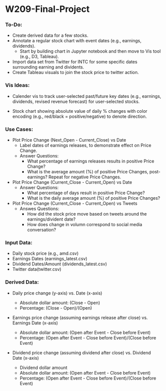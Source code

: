 # W209-Final-Project

### To-Do:
* Create derived data for a few stocks.
* Annotate a regular stock chart with event dates (e.g., earnings, dividends).
  - Start by building chart in Jupyter notebook and then move to Vis tool (e.g., D3, Tableau).
* Import data set from Twitter for INTC for some specific dates surrounding earning and dividents.
* Create Tableau visuals to join the stock price to twitter action.
  
### Vis Ideas:
* Calender vis to track user-selected past/future key dates (e.g., earnings, dividends, revised revenue forecast) for user-selected stocks.
- Stock chart showing absolute value of daily % changes with color encoding (e.g., red/black = positive/negative) to denote direction.

### Use Cases:
* Plot Price Change (Next_Open - Current_Close) vs Date
  - Label dates of earnings releases, to demonstrate effect on Price Change.
  - Answer Questions:
    * What percentage of earnings releases results in positive Price Change?
    * What is the average amount (%) of positive Price Changes, post-earnings?  Repeat for negative Price Changes.
* Plot Price Change (Current_Close - Current_Open) vs Date
  - Answer Questions:
    * What percentage of days result in positive Price Change?
    * What is the daily average amount (%) of positive Price Changes?
* Plot Price Change (Current_Close - Current_Open) vs Tweets
  - Answes Questions:
    * How did the stock price move based on tweets around the earnings/divident date?
    * How does change in volumn correspond to social media conversation?

### Input Data:
* Daily stock price (e.g., amd.csv)
* Earnings Dates (earnings_latest.csv)
* Dividend Dates/Amount (dividends_latest.csv)
* Twitter data(twitter.csv)


### Derived Data:
* Daily price change (y-axis) vs. Date (x-axis)
  - Absolute dollar amount: (Close - Open)
  - Percentage: (Close - Open)/(Open) 
  
* Earnings price change (assuming earnings release after close) vs. Earnings Date (x-axis)
  - Absolute dollar amount: (Open after Event - Close before Event)
  - Percentage: (Open after Event - Close before Event)/(Close before Event)
  
* Dividend price change (assuming dividend after close) vs. Dividend Date (x-axis)
  - Dividend dollar amount
  - Absolute dollar amount: (Open after Event - Close before Event)
  - Percentage: (Open after Event - Close before Event)/(Close before Event)
